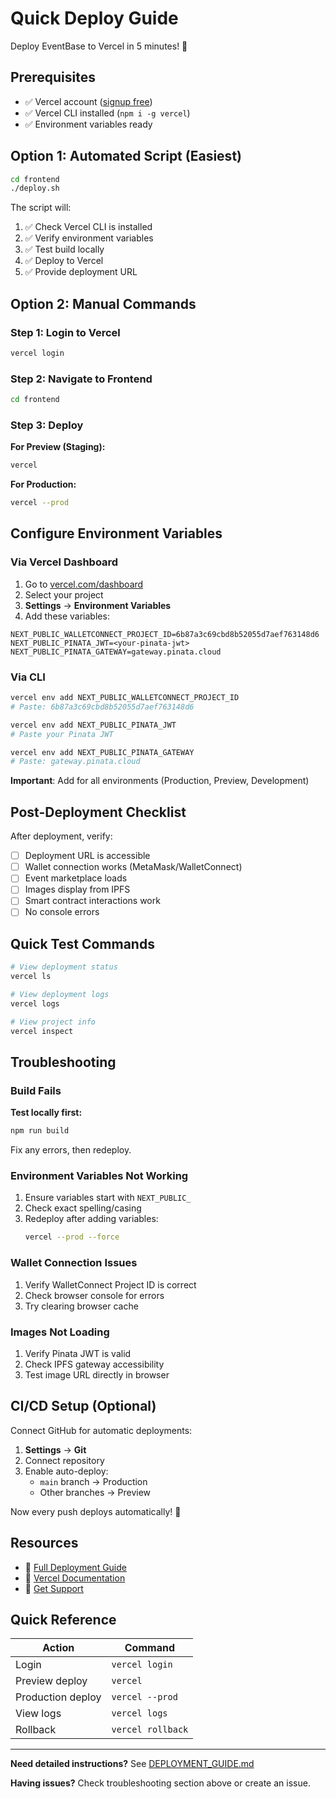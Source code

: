 # Quick Deploy Guide

Deploy EventBase to Vercel in 5 minutes! 🚀

## Prerequisites

- ✅ Vercel account ([signup free](https://vercel.com/signup))
- ✅ Vercel CLI installed (`npm i -g vercel`)
- ✅ Environment variables ready

## Option 1: Automated Script (Easiest)

```bash
cd frontend
./deploy.sh
```

The script will:
1. ✅ Check Vercel CLI is installed
2. ✅ Verify environment variables
3. ✅ Test build locally
4. ✅ Deploy to Vercel
5. ✅ Provide deployment URL

## Option 2: Manual Commands

### Step 1: Login to Vercel

```bash
vercel login
```

### Step 2: Navigate to Frontend

```bash
cd frontend
```

### Step 3: Deploy

**For Preview (Staging):**
```bash
vercel
```

**For Production:**
```bash
vercel --prod
```

## Configure Environment Variables

### Via Vercel Dashboard

1. Go to [vercel.com/dashboard](https://vercel.com/dashboard)
2. Select your project
3. **Settings** → **Environment Variables**
4. Add these variables:

```
NEXT_PUBLIC_WALLETCONNECT_PROJECT_ID=6b87a3c69cbd8b52055d7aef763148d6
NEXT_PUBLIC_PINATA_JWT=<your-pinata-jwt>
NEXT_PUBLIC_PINATA_GATEWAY=gateway.pinata.cloud
```

### Via CLI

```bash
vercel env add NEXT_PUBLIC_WALLETCONNECT_PROJECT_ID
# Paste: 6b87a3c69cbd8b52055d7aef763148d6

vercel env add NEXT_PUBLIC_PINATA_JWT
# Paste your Pinata JWT

vercel env add NEXT_PUBLIC_PINATA_GATEWAY
# Paste: gateway.pinata.cloud
```

**Important**: Add for all environments (Production, Preview, Development)

## Post-Deployment Checklist

After deployment, verify:

- [ ] Deployment URL is accessible
- [ ] Wallet connection works (MetaMask/WalletConnect)
- [ ] Event marketplace loads
- [ ] Images display from IPFS
- [ ] Smart contract interactions work
- [ ] No console errors

## Quick Test Commands

```bash
# View deployment status
vercel ls

# View deployment logs  
vercel logs

# View project info
vercel inspect
```

## Troubleshooting

### Build Fails

**Test locally first:**
```bash
npm run build
```

Fix any errors, then redeploy.

### Environment Variables Not Working

1. Ensure variables start with `NEXT_PUBLIC_`
2. Check exact spelling/casing
3. Redeploy after adding variables:
   ```bash
   vercel --prod --force
   ```

### Wallet Connection Issues

1. Verify WalletConnect Project ID is correct
2. Check browser console for errors
3. Try clearing browser cache

### Images Not Loading

1. Verify Pinata JWT is valid
2. Check IPFS gateway accessibility
3. Test image URL directly in browser

## CI/CD Setup (Optional)

Connect GitHub for automatic deployments:

1. **Settings** → **Git** 
2. Connect repository
3. Enable auto-deploy:
   - `main` branch → Production
   - Other branches → Preview

Now every push deploys automatically! 🎉

## Resources

- 📖 [Full Deployment Guide](./DEPLOYMENT_GUIDE.md)
- 🔧 [Vercel Documentation](https://vercel.com/docs)
- 💬 [Get Support](https://vercel.com/support)

## Quick Reference

| Action | Command |
|--------|---------|
| Login | `vercel login` |
| Preview deploy | `vercel` |
| Production deploy | `vercel --prod` |
| View logs | `vercel logs` |
| Rollback | `vercel rollback` |

---

**Need detailed instructions?** See [DEPLOYMENT_GUIDE.md](./DEPLOYMENT_GUIDE.md)

**Having issues?** Check troubleshooting section above or create an issue.
